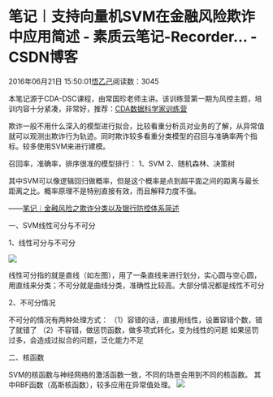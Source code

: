 
# 笔记︱支持向量机SVM在金融风险欺诈中应用简述 - 素质云笔记-Recorder... - CSDN博客

2016年06月21日 15:50:01[悟乙己](https://me.csdn.net/sinat_26917383)阅读数：3045


本笔记源于CDA-DSC课程，由常国珍老师主讲。该训练营第一期为风控主题，培训内容十分紧凑，非常好，推荐：[CDA数据科学家训练营](http://www.cda.cn/dsc/)

欺诈一般不用什么深入的模型进行拟合，比较看重分析员对业务的了解，从异常值就可以观测出欺诈行为轨迹。同时欺诈较多看重分类模型的召回与准确率两个指标。较多使用SVM来进行建模。

召回率，准确率，排序很准的模型排行：
1、SVM
2、随机森林、决策树

其中SVM可以像逻辑回归做概率，但是这个概率是点到超平面之间的距离与最长距离之比。概率原理不是特别直接有效，而且解释力度不强。

——[笔记︱金融风险之欺诈分类以及银行防控体系简述](http://blog.csdn.net/sinat_26917383/article/details/51725910)

一、SVM线性可分与不可分


1、线性可分与不可分

![](https://img-blog.csdn.net/20160621153417207)

线性可分指的就是直线（如左图），用了一条直线来进行划分，实心圆与空心圆，用直线来分类；不可分就是曲线分类，准确性比较高。大部分情况都是线性不可分

2、不可分情况

不可分的情况有两种处理方式：
（1）容错的话，直接用线性，设置容错个数，错了就错了
（2）不容错，做惩罚函数，做多项式转化，变为线性的问题
如果惩罚过多，会造成过拟合的问题，泛化能力不足

二、核函数

SVM的核函数与神经网络的激活函数一致，不同的场景会用到不同的核函数。
其中RBF函数（高斯核函数），较多应用在异常值处理。
![](https://img-blog.csdn.net/20160621154005277)




